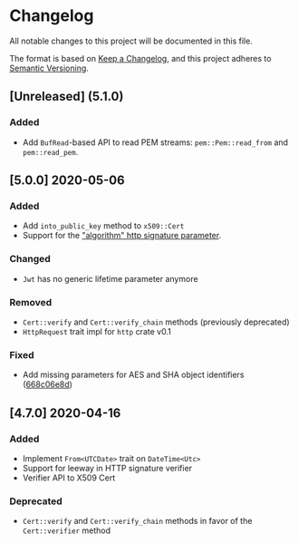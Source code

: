 # Changelog

All notable changes to this project will be documented in this file.

The format is based on [Keep a Changelog](https://keepachangelog.com/en/1.0.0/),
and this project adheres to [Semantic Versioning](https://semver.org/spec/v2.0.0.html).


## [Unreleased] (5.1.0)

### Added

- Add `BufRead`-based API to read PEM streams: `pem::Pem::read_from` and `pem::read_pem`.

## [5.0.0] 2020-05-06

### Added

- Add `into_public_key` method to `x509::Cert`
- Support for the ["algorithm" http signature parameter](https://tools.ietf.org/html/draft-cavage-http-signatures-12#section-2.1.3).

### Changed

- `Jwt` has no generic lifetime parameter anymore

### Removed

- `Cert::verify` and `Cert::verify_chain` methods (previously deprecated)
- `HttpRequest` trait impl for `http` crate v0.1

### Fixed

- Add missing parameters for AES and SHA object identifiers ([668c06e8d](https://github.com/Devolutions/picky-rs/commit/668c06e8d8e8a0caae8bd13cf81c189bbc2e4918))

## [4.7.0] 2020-04-16

### Added

- Implement `From<UTCDate>` trait on `DateTime<Utc>`
- Support for leeway in HTTP signature verifier
- Verifier API to X509 Cert

### Deprecated

- `Cert::verify` and `Cert::verify_chain` methods in favor of the `Cert::verifier` method
